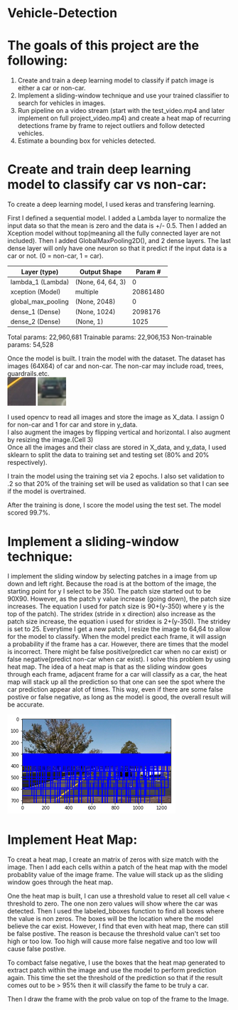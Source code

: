 # Vehicle-Detection

# The goals of this project are the following:
1.  Create and train a deep learning model to classify if patch image is either a car or non-car.
2.  Implement a sliding-window technique and use your trained classifier to search for vehicles in images.
3. Run pipeline on a video stream (start with the test_video.mp4 and later implement on full project_video.mp4) and create a heat map of recurring detections frame by frame to reject outliers and follow detected vehicles.
4.  Estimate a bounding box for vehicles detected.

# Create and train deep learning model to classify car vs non-car:
To create a deep learning model, I used keras and transfering learning.  

First I defined a sequential model.  I added a Lambda layer to normalize the input data so that the mean is zero and the data is +/- 0.5.  Then I added an Xception model without top(meaning all the fully connected layer are not included).  Then I added GlobalMaxPooling2D(), and 2 dense layers.  The last dense layer will only have one neuron so that it predict if the input data is a car or not. (0 = non-car, 1 = car).

| Layer (type)  | Output Shape  |  Param # |
| ------------- | ------------- |----------|
| lambda_1 (Lambda)  | (None, 64, 64, 3)  | 0 |
| xception (Model) | multiple  |20861480|
| global_max_pooling | (None, 2048)  |0|
| dense_1 (Dense) | (None, 1024)   |2098176|
| dense_2 (Dense) | (None, 1)  |1025|

Total params: 22,960,681
Trainable params: 22,906,153
Non-trainable params: 54,528

Once the model is built.  I train the model with the dataset.
The dataset has images (64X64) of car and non-car.  The non-car may include road, trees, guardrails.etc.  
![Non-Car](https://github.com/Tak-Au/Vehicle-Detection/blob/master/extra17.png "Non-Car")
![Car](https://github.com/Tak-Au/Vehicle-Detection/blob/master/image0001.png "Car")

I used opencv to read all images and store the image as X_data.  I assign 0 for non-car and 1 for car and store in y_data.  
I also augment the images by flipping vertical and horizontal.  I also augment by resizing the image.(Cell 3)    
Once all the images and their class are stored in X_data, and y_data, I used sklearn to split the data to training set and testing set (80% and 20% respectively). 

I train the model using the training set via 2 epochs.  I also set validation to .2 so that 20% of the training set will be used as validation so that I can see if the model is overtrained.

After the training is done, I score the model using the test set. The model scored 99.7%.  

# Implement a sliding-window technique:
I implement the sliding window by selecting patches in a image from up down and left right.  Because the road is at the bottom of the image, the starting point for y I select to be 350.  The patch size started out to be 90X90.  However, as the patch y value increase (going down), the patch size increases.  The equation I used for patch size is 90+(y-350) where y is the top of the patch).  The stridex (stride in x direction) also increase as the patch size increase, the equation i used for stridex is 2+(y-350).  The stridey is set to 25.  Everytime I get a new patch, I resize the image to 64,64 to allow for the model to classify.  When the model predict each frame, it will assign a probability if the frame has a car.  However, there are times that the model is incorrect.  There might be false positive(predict car when no car exist) or false negative(predict non-car when car exist).  I solve this problem by using heat map.  The idea of a heat map is that as the sliding window goes through each frame, adjacent frame for a car will classify as a car, the heat map will stack up all the prediction so that one can see the spot where the car prediction appear alot of times.  This way, even if there are some false postive or false negative, as long as the model is good, the overall result will be accurate.  

![sliding window](https://github.com/Tak-Au/Vehicle-Detection/blob/master/download.png "Sliding window")

# Implement Heat Map:
To creat a heat map, I create an matrix of zeros with size match with the image.  Then I add each cells within a patch of the heat map with the model probablity value of the image frame.  The value will stack up as the sliding window goes through the heat map.  

One the heat map is built, I can use a threshold value to reset all cell value < threshold to zero.  The one non zero values will show where the car was detected.  Then I used the labeled_bboxes function to find all boxes where the value is non zeros.  The boxes will be the location where the model believe the car exist.  However, I find that even with heat map, there can still be false postive.  The reason is because the threshold value can't set too high or too low.  Too high will cause more false negative and too low will cause false postive.  

To combact false negative, I use the boxes that the heat map generated to extract patch within the image and use the model to perform prediction again.  This time the set the threshold of the prediction so that if the result comes out to be > 95% then it will classify the fame to be truly a car.

Then I draw the frame with the prob value on top of the frame to the Image.  


